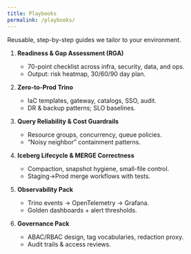 ```yaml
---
title: Playbooks
permalink: /playbooks/
---
```


Reusable, step-by-step guides we tailor to your environment.

1. **Readiness & Gap Assessment (RGA)**
   - 70-point checklist across infra, security, data, and ops.
   - Output: risk heatmap, 30/60/90 day plan.

2. **Zero-to-Prod Trino**
   - IaC templates, gateway, catalogs, SSO, audit.
   - DR & backup patterns; SLO baselines.

3. **Query Reliability & Cost Guardrails**
   - Resource groups, concurrency, queue policies.
   - “Noisy neighbor” containment patterns.

4. **Iceberg Lifecycle & MERGE Correctness**
   - Compaction, snapshot hygiene, small-file control.
   - Staging→Prod merge workflows with tests.

5. **Observability Pack**
   - Trino events → OpenTelemetry → Grafana.
   - Golden dashboards + alert thresholds.

6. **Governance Pack**
   - ABAC/RBAC design, tag vocabularies, redaction proxy.
   - Audit trails & access reviews.
